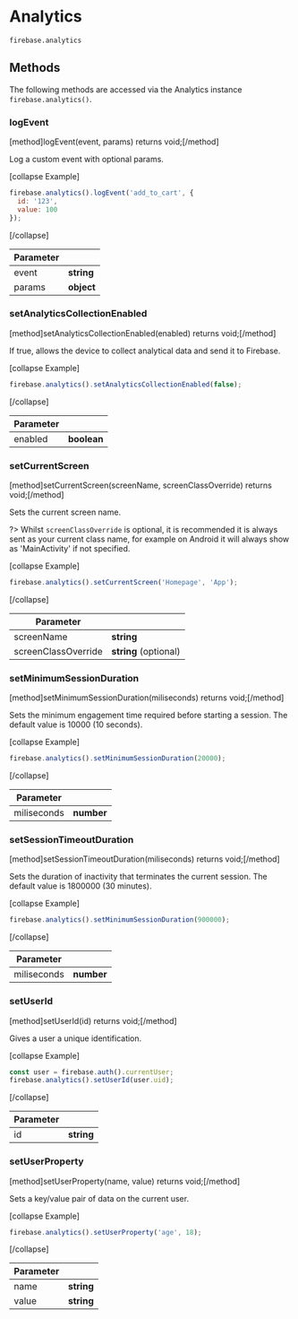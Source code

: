 # Analytics

```
firebase.analytics
```

## Methods

The following methods are accessed via the Analytics instance `firebase.analytics()`.

### logEvent
[method]logEvent(event, params) returns void;[/method]

Log a custom event with optional params.

[collapse Example]
```js
firebase.analytics().logEvent('add_to_cart', {
  id: '123',
  value: 100
});
```
[/collapse]

| Parameter |         |
| --------- | ------- |
| event   | **string**  |
| params   | **object**  |

### setAnalyticsCollectionEnabled
[method]setAnalyticsCollectionEnabled(enabled) returns void;[/method]

If true, allows the device to collect analytical data and send it to Firebase.

[collapse Example]
```js
firebase.analytics().setAnalyticsCollectionEnabled(false);
```
[/collapse]

| Parameter |         |
| --------- | ------- |
| enabled   | **boolean**  |

### setCurrentScreen
[method]setCurrentScreen(screenName, screenClassOverride) returns void;[/method]

Sets the current screen name.

?> Whilst `screenClassOverride` is optional, it is recommended it is always sent as your current class name, for example on Android it will always show as 'MainActivity' if not specified.

[collapse Example]
```js
firebase.analytics().setCurrentScreen('Homepage', 'App');
```
[/collapse]

| Parameter |         |
| --------- | ------- |
| screenName   | **string**  |
| screenClassOverride   | **string** (optional)  |

### setMinimumSessionDuration
[method]setMinimumSessionDuration(miliseconds) returns void;[/method]

Sets the minimum engagement time required before starting a session. The default value is 10000 (10 seconds).

[collapse Example]
```js
firebase.analytics().setMinimumSessionDuration(20000);
```
[/collapse]

| Parameter |         |
| --------- | ------- |
| miliseconds   | **number**  |

### setSessionTimeoutDuration
[method]setSessionTimeoutDuration(miliseconds) returns void;[/method]

Sets the duration of inactivity that terminates the current session. The default value is 1800000 (30 minutes).

[collapse Example]
```js
firebase.analytics().setMinimumSessionDuration(900000);
```
[/collapse]

| Parameter |         |
| --------- | ------- |
| miliseconds   | **number**  |

### setUserId
[method]setUserId(id) returns void;[/method]

Gives a user a unique identification.

[collapse Example]
```js
const user = firebase.auth().currentUser;
firebase.analytics().setUserId(user.uid);
```
[/collapse]

| Parameter |         |
| --------- | ------- |
| id   | **string**  |

### setUserProperty
[method]setUserProperty(name, value) returns void;[/method]

Sets a key/value pair of data on the current user.

[collapse Example]
```js
firebase.analytics().setUserProperty('age', 18);
```
[/collapse]


| Parameter |         |
| --------- | ------- |
| name   | **string**  |
| value   | **string**  |

